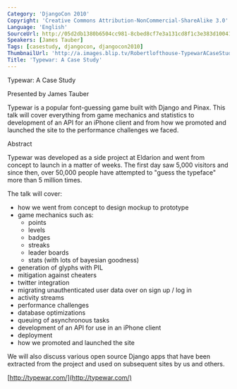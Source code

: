 ```yaml
---
Category: 'DjangoCon 2010'
Copyright: 'Creative Commons Attribution-NonCommercial-ShareAlike 3.0'
Language: 'English'
SourceUrl: http://05d2db1380b6504cc981-8cbed8cf7e3a131cd8f1c3e383d10041.r93.cf2.rackcdn.com/djangocon-2010/64_typewar-a-case-study.flv
Speakers: [James Tauber]
Tags: [casestudy, djangocon, djangocon2010]
ThumbnailUrl: 'http://a.images.blip.tv/Robertlofthouse-TypewarACaseStudy770-135.jpg'
Title: 'Typewar: A Case Study'
---
```

Typewar: A Case Study

Presented by James Tauber

Typewar is a popular font-guessing game built with Django and Pinax. This talk
will cover everything from game mechanics and statistics to development of an
API for an iPhone client and from how we promoted and launched the site to the
performance challenges we faced.

Abstract

Typewar was developed as a side project at Eldarion and went from concept to
launch in a matter of weeks. The first day saw 5,000 visitors and since then,
over 50,000 people have attempted to "guess the typeface" more than 5 million
times.

The talk will cover:

  * how we went from concept to design mockup to prototype 
  * game mechanics such as: 
    * points 
    * levels 
    * badges 
    * streaks 
    * leader boards 
    * stats (with lots of bayesian goodness) 
  * generation of glyphs with PIL 
  * mitigation against cheaters 
  * twitter integration 
  * migrating unauthenticated user data over on sign up / log in 
  * activity streams 
  * performance challenges 
  * database optimizations 
  * queuing of asynchronous tasks 
  * development of an API for use in an iPhone client 
  * deployment 
  * how we promoted and launched the site 

We will also discuss various open source Django apps that have been extracted
from the project and used on subsequent sites by us and others.

[http://typewar.com/](http://typewar.com/)
